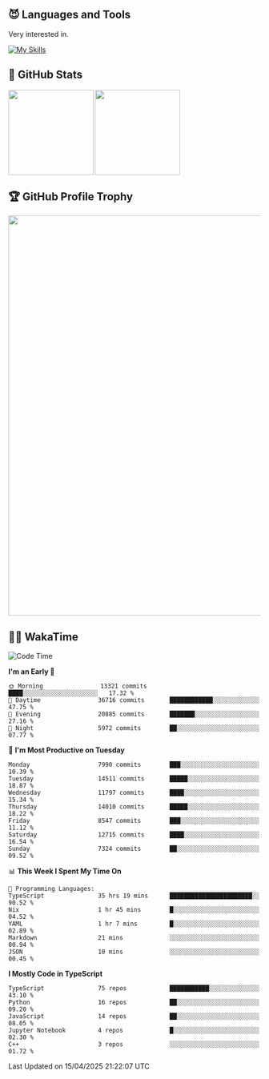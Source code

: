 <!-- # Hi there <img width="35" src="https://user-images.githubusercontent.com/50891407/148686885-0fefeb76-4cf6-473a-9e3e-889ce5513450.gif" /> I'm Yuta Ohira -->

<!-- ![alesion30](https://github.com/Alesion30/Alesion30/assets/50891407/5814fd76-9743-4cf8-89ff-b2be2fd49fb6) -->


<!--
[![Likes](https://badgen.org/img/zenn/alesion/likes?style=for-the-badge)](https://zenn.dev/alesion)
[![Followers](https://badgen.org/img/zenn/alesion/followers?style=for-the-badge)](https://zenn.dev/alesion)
[![Articles](https://badgen.org/img/zenn/alesion/articles?style=for-the-badge)](https://zenn.dev/alesion)
[![Books](https://badgen.org/img/zenn/alesion/books?style=for-the-badge)](https://zenn.dev/alesion?tab=books)
[![Scraps](https://badgen.org/img/zenn/alesion/scraps?style=for-the-badge)](https://zenn.dev/alesion?tab=scraps)

[![Contributions](https://badgen.org/img/qiita/alesion30/contributions?style=for-the-badge)](https://qiita.com/alesion30)
[![Followers](https://badgen.org/img/qiita/alesion30/followers?style=for-the-badge)](https://qiita.com/alesion30)
[![Articles](https://badgen.org/img/qiita/alesion30/articles?style=for-the-badge)](https://qiita.com/alesion30)
-->

<!-- <p align="left"> -->
  <!-- GitHub -->
<!--   <a href="https://github.com/alesion30/alesion30/">
    <img src="https://komarev.com/ghpvc/?username=alesion30" alt="alesion30" />
  </a>
  <a href="https://github.com/alesion30">
    <img height="20" src="https://img.shields.io/github/followers/alesion30?label=follow&logo=github&style=flat" />
  </a> -->
  <!-- Zenn -->
<!--   <a href="https://zenn.dev/alesion">
    <img src="https://zenn.badge.nikaera.com/s/alesion/likes?style=flat" alt="alesion likes" />
  </a>
  <a href="https://zenn.dev/alesion/articles">
    <img src="https://zenn.badge.nikaera.com/s/alesion/articles?style=flat" alt="alesion articles" />
  </a>
  <a href="https://zenn.dev/alesion/followers">
    <img src="https://zenn.badge.nikaera.com/s/alesion/followers?style=flat" alt="alesion followers" />
  </a>
  <a href="https://zenn.dev/alesion/books">
    <img src="https://zenn.badge.nikaera.com/s/alesion/books?style=flat" alt="alesion books" />
  </a>
  <a href="https://zenn.dev/alesion/scraps">
    <img src="https://zenn.badge.nikaera.com/s/alesion/scraps?style=flat" alt="alesion scraps" />
  </a> -->
  <!-- qiita -->
<!--   <a href="http://qiita.com/Alesion30">
    <img height="20" src="https://qiita-badge.apiapi.app/s/Alesion30/posts.svg" />
  </a>
    <img height="20" src="https://qiita-badge.apiapi.app/s/Alesion30/contributions.svg" />
  </a> -->
<!-- </p> -->

## 😈 Languages and Tools

Very interested in.

[![My Skills](https://skillicons.dev/icons?i=react,nextjs,typescript,flutter,firebase)](https://skillicons.dev)

<!-- I can handle a few others. -->

<!-- [![My Skills](https://skillicons.dev/icons?i=javascript,vue,nuxt,redux,electron,express,nodejs,deno,dart,python,flask,php,laravel,wordpress,go,rust,html,css,sass,tailwind,bootstrap,webpack,supabase,aws,dynamodb,mysql,figma,xd,vscode,latex)](https://skillicons.dev) -->

## 💎 GitHub Stats

<div>
  <img height="170" align="left" src="https://github-readme-stats.vercel.app/api?username=Alesion30&count_private=true&show_icons=true&title_color=81A1C1&text_color=ECEFF4&bg_color=2E3440&icon_color=D8DEE9&border_radius=10" />
  <img height="170" src="https://github-readme-stats.vercel.app/api/top-langs/?username=Alesion30&langs_count=8&layout=compact&title_color=81A1C1&text_color=ECEFF4&bg_color=2E3440&icon_color=D8DEE9&border_radius=10" />
</div>


## 🏆 GitHub Profile Trophy

<img width="800" src="https://github-profile-trophy.vercel.app/?username=Alesion30&theme=nord&no-frame=true"/>


## 🧑‍💻 WakaTime

<!--START_SECTION:waka-->
![Code Time](http://img.shields.io/badge/Code%20Time-4%2C406%20hrs%2030%20mins-blue)

**I'm an Early 🐤** 

```text
🌞 Morning                13321 commits       ████░░░░░░░░░░░░░░░░░░░░░   17.32 % 
🌆 Daytime                36716 commits       ████████████░░░░░░░░░░░░░   47.75 % 
🌃 Evening                20885 commits       ███████░░░░░░░░░░░░░░░░░░   27.16 % 
🌙 Night                  5972 commits        ██░░░░░░░░░░░░░░░░░░░░░░░   07.77 % 
```
📅 **I'm Most Productive on Tuesday** 

```text
Monday                   7990 commits        ███░░░░░░░░░░░░░░░░░░░░░░   10.39 % 
Tuesday                  14511 commits       █████░░░░░░░░░░░░░░░░░░░░   18.87 % 
Wednesday                11797 commits       ████░░░░░░░░░░░░░░░░░░░░░   15.34 % 
Thursday                 14010 commits       █████░░░░░░░░░░░░░░░░░░░░   18.22 % 
Friday                   8547 commits        ███░░░░░░░░░░░░░░░░░░░░░░   11.12 % 
Saturday                 12715 commits       ████░░░░░░░░░░░░░░░░░░░░░   16.54 % 
Sunday                   7324 commits        ██░░░░░░░░░░░░░░░░░░░░░░░   09.52 % 
```


📊 **This Week I Spent My Time On** 

```text
💬 Programming Languages: 
TypeScript               35 hrs 19 mins      ███████████████████████░░   90.52 % 
Nix                      1 hr 45 mins        █░░░░░░░░░░░░░░░░░░░░░░░░   04.52 % 
YAML                     1 hr 7 mins         █░░░░░░░░░░░░░░░░░░░░░░░░   02.89 % 
Markdown                 21 mins             ░░░░░░░░░░░░░░░░░░░░░░░░░   00.94 % 
JSON                     10 mins             ░░░░░░░░░░░░░░░░░░░░░░░░░   00.45 % 
```

**I Mostly Code in TypeScript** 

```text
TypeScript               75 repos            ███████████░░░░░░░░░░░░░░   43.10 % 
Python                   16 repos            ██░░░░░░░░░░░░░░░░░░░░░░░   09.20 % 
JavaScript               14 repos            ██░░░░░░░░░░░░░░░░░░░░░░░   08.05 % 
Jupyter Notebook         4 repos             █░░░░░░░░░░░░░░░░░░░░░░░░   02.30 % 
C++                      3 repos             ░░░░░░░░░░░░░░░░░░░░░░░░░   01.72 % 
```




 Last Updated on 15/04/2025 21:22:07 UTC
<!--END_SECTION:waka-->
